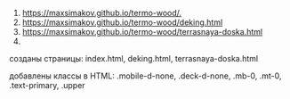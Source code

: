 <!-- https://github.com/MaxSimakov/termo-wood -->
1. <https://maxsimakov.github.io/termo-wood/.>
1. <https://maxsimakov.github.io/termo-wood/deking.html>
1. <https://maxsimakov.github.io/termo-wood/terrasnaya-doska.html>
1. 

созданы страницы: 
index.html, 
deking.html, 
terrasnaya-doska.html

добавлены классы  в HTML: 
.mobile-d-none, 
.deck-d-none, 
.mb-0, 
.mt-0, 
.text-primary, 
.upper